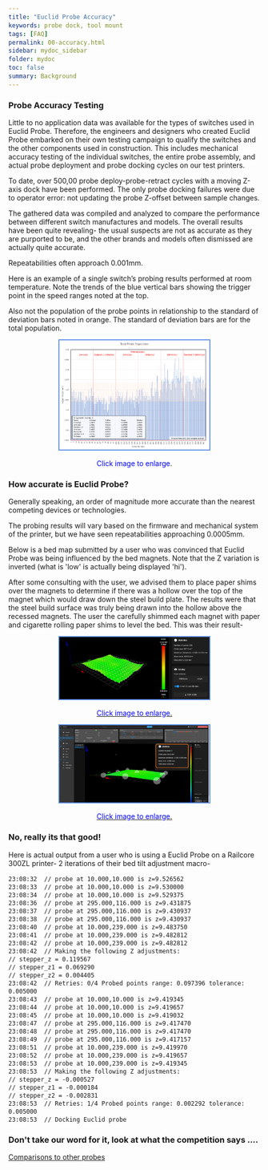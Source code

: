 ```yaml
---
title: "Euclid Probe Accuracy"
keywords: probe dock, tool mount
tags: [FAQ]
permalink: 00-accuracy.html
sidebar: mydoc_sidebar
folder: mydoc
toc: false
summary: Background 
---
```

### Probe Accuracy Testing

Little to no application data was available for the types of switches used in Euclid Probe. Therefore, the engineers and designers who created Euclid Probe embarked on their own testing campaign to qualify the switches and the other components used in construction. This includes mechanical accuracy testing of the individual switches, the entire probe assembly, and actual probe deployment and probe docking cycles on our test printers.

To date, over 500,00 probe deploy-probe-retract cycles with a moving Z-axis dock have been performed. The only probe docking failures were due to operator error: not updating the probe Z-offset between sample changes.

The gathered data was compiled and analyzed to compare the performance between different switch manufactures and models. The overall results have been quite revealing- the usual suspects are not as accurate as they are purported to be, and the other brands and models often dismissed are actually quite accurate.  

Repeatabilities often approach 0.001mm.  

Here is an example of a single switch’s probing results performed at room temperature. Note the trends of the blue vertical bars showing the trigger point in the speed ranges noted at the top.   

Also not the population of the probe points in relationship to the standard of deviation bars noted in orange. The standard of deviation bars are for the total population.

<div style="width:100%;text-align:center;">
  <a href="images\00-ProbeTest57_19_45-768x559.png" data-lity>
    <img src="images\00-ProbeTest57_19_45-768x559.png" style="width:300px; border:2px solid CornflowerBlue">
  </a>
  <p><span style="color:blue">Click image to enlarge</span>.</p>
  
</div>

### How accurate is Euclid Probe? 
Generally speaking, an order of magnitude more accurate than the nearest competing devices or technologies. 

The probing results will vary based on the firmware and mechanical system of the printer, but we have seen repeatabilities  approaching 0.0005mm.  

Below is a bed map submitted by a user who was convinced that Euclid Probe was being influenced by the bed magnets. Note that the Z variation is inverted (what is 'low' is actually being displayed 'hi').


After some consulting with the user, we advised them to place paper shims over the magnets to determine if there was a hollow over the top of the magnet which would draw down the steel build plate. The results were that the steel build surface was truly being drawn into the hollow above the recessed magnets. The user the carefully shimmed each magnet with paper and cigarette rolling paper shims to level the bed.  This was their result- 

<div style="width:100%;text-align:center;">
  <a href="images\00-accuracyA.png" data-lity>
    <img src="images\00-accuracyA.png" style="width:300px; border:2px solid CornflowerBlue">
      <p><span style="color:blue">Click image to enlarge</span>.</p>
  </a>

  <a href="images\00-accuracy-fixed.png" data-lity>
    <img src="images\00-accuracy-fixed.png" style="width:300px; border:2px solid CornflowerBlue">
      <p><span style="color:blue">Click image to enlarge</span>.</p>
  </a>
</div>


### No, really its that good! 
Here is actual output from a user who is using a Euclid Probe on a Railcore 300ZL printer- 2 iterations of their bed tilt adjustment macro- 

```
23:08:32  // probe at 10.000,10.000 is z=9.526562
23:08:33  // probe at 10.000,10.000 is z=9.530000
23:08:34  // probe at 10.000,10.000 is z=9.529375
23:08:36  // probe at 295.000,116.000 is z=9.431875
23:08:37  // probe at 295.000,116.000 is z=9.430937
23:08:38  // probe at 295.000,116.000 is z=9.430937
23:08:40  // probe at 10.000,239.000 is z=9.483750
23:08:41  // probe at 10.000,239.000 is z=9.482812
23:08:42  // probe at 10.000,239.000 is z=9.482812
23:08:42  // Making the following Z adjustments:
// stepper_z = 0.119567
// stepper_z1 = 0.069290
// stepper_z2 = 0.004405
23:08:42  // Retries: 0/4 Probed points range: 0.097396 tolerance: 0.005000
23:08:43  // probe at 10.000,10.000 is z=9.419345
23:08:44  // probe at 10.000,10.000 is z=9.419657
23:08:45  // probe at 10.000,10.000 is z=9.419032
23:08:47  // probe at 295.000,116.000 is z=9.417470
23:08:48  // probe at 295.000,116.000 is z=9.417470
23:08:49  // probe at 295.000,116.000 is z=9.417157
23:08:51  // probe at 10.000,239.000 is z=9.419970
23:08:52  // probe at 10.000,239.000 is z=9.419657
23:08:53  // probe at 10.000,239.000 is z=9.419345
23:08:53  // Making the following Z adjustments:
// stepper_z = -0.000527
// stepper_z1 = -0.000184
// stepper_z2 = -0.002831
23:08:53  // Retries: 1/4 Probed points range: 0.002292 tolerance: 0.005000
23:08:53  // Docking Euclid probe
```

### Don't take our word for it, look at what the competition says .... 
<a href="/00-others.html">Comparisons to other probes</a>